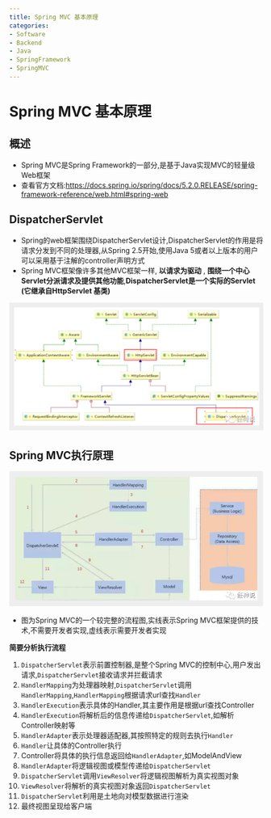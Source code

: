 ```yaml
---
title: Spring MVC 基本原理
categories:
- Software
- Backend
- Java
- SpringFramework
- SpringMVC
---
```

# Spring MVC 基本原理

## 概述

- Spring MVC是Spring Framework的一部分,是基于Java实现MVC的轻量级Web框架
- 查看官方文档:https://docs.spring.io/spring/docs/5.2.0.RELEASE/spring-framework-reference/web.html#spring-web

## DispatcherServlet

- Spring的web框架围绕DispatcherServlet设计,DispatcherServlet的作用是将请求分发到不同的处理器,从Spring 2.5开始,使用Java 5或者以上版本的用户可以采用基于注解的controller声明方式
- Spring MVC框架像许多其他MVC框架一样, **以请求为驱动** , **围绕一个中心Servlet分派请求及提供其他功能**,**DispatcherServlet是一个实际的Servlet (它继承自HttpServlet 基类)**

![img](https://raw.githubusercontent.com/LuShan123888/Files/main/Pictures/2020-12-10-640-0819307.png)

## Spring MVC执行原理

![img](https://raw.githubusercontent.com/LuShan123888/Files/main/Pictures/2020-12-10-640-20200923080317494.png)

- 图为Spring MVC的一个较完整的流程图,实线表示Spring MVC框架提供的技术,不需要开发者实现,虚线表示需要开发者实现

**简要分析执行流程**

1. `DispatcherServlet`表示前置控制器,是整个Spring MVC的控制中心,用户发出请求,`DispatcherServlet`接收请求并拦截请求
2. `HandlerMapping`为处理器映射,`DispatcherServlet`调用`HandlerMapping`,`HandlerMapping`根据请求url查找`Handler`
3. `HandlerExecution`表示具体的Handler,其主要作用是根据url查找Controller
4. `HandlerExecution`将解析后的信息传递给`DispatcherServlet`,如解析Controller映射等
5. `HandlerAdapter`表示处理器适配器,其按照特定的规则去执行`Handler`
6. `Handler`让具体的Controller执行
7. Controller将具体的执行信息返回给`HandlerAdapter`,如ModelAndView
8. `HandlerAdapter`将逻辑视图或模型传递给`DispatcherServlet`
9. `DispatcherServlet`调用`ViewResolver`将逻辑视图解析为真实视图对象
10. `ViewResolver`将解析的真实视图对象返回`DispatcherServlet`
11. `DispatcherServlet`利用是土地向对模型数据进行渲染
12. 最终视图呈现给客户端